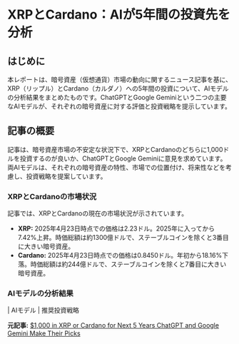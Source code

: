 # XRPとCardano：AIが5年間の投資先を分析

## はじめに

本レポートは、暗号資産（仮想通貨）市場の動向に関するニュース記事を基に、XRP（リップル）とCardano（カルダノ）への5年間の投資について、AIモデルの分析結果をまとめたものです。ChatGPTとGoogle Geminiという二つの主要なAIモデルが、それぞれの暗号資産に対する評価と投資戦略を提示しています。

## 記事の概要

記事は、暗号資産市場の不安定な状況下で、XRPとCardanoのどちらに1,000ドルを投資するのが良いか、ChatGPTとGoogle Geminiに意見を求めています。両AIモデルは、それぞれの暗号資産の特性、市場での位置付け、将来性などを考慮し、投資戦略を提案しています。

### XRPとCardanoの市場状況

記事では、XRPとCardanoの現在の市場状況が示されています。

* **XRP:** 2025年4月23日時点での価格は2.23ドル。2025年に入ってから7.42%上昇。時価総額は約1300億ドルで、ステーブルコインを除くと3番目に大きい暗号資産。
* **Cardano:** 2025年4月23日時点での価格は0.8450ドル。年初から18.16%下落。時価総額は約244億ドルで、ステーブルコインを除くと7番目に大きい暗号資産。

### AIモデルの分析結果

| AIモデル | 推奨投資戦略 

**元記事:** [$1,000 in XRP or Cardano for Next 5 Years ChatGPT and Google Gemini Make Their Picks](https://thecryptobasic.com/2025/04/23/1000-in-xrp-or-cardano-for-next-5-years-chatgpt-and-google-gemini-make-their-picks/)